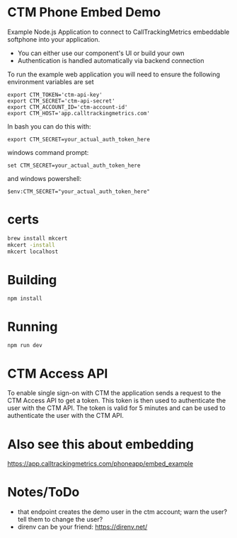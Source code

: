 # CTM Phone Embed Demo

Example Node.js Application to connect to CallTrackingMetrics embeddable softphone into your application.

  * You can either use our component's UI or build your own
  * Authentication is handled automatically via backend connection

To run the example web application you will need to ensure the following environment variables are set

```
export CTM_TOKEN='ctm-api-key'
export CTM_SECRET='ctm-api-secret'
export CTM_ACCOUNT_ID='ctm-account-id'
export CTM_HOST='app.calltrackingmetrics.com'
```

In bash you can do this with:
```
export CTM_SECRET=your_actual_auth_token_here
```
windows command prompt:
```
set CTM_SECRET=your_actual_auth_token_here
```
and windows powershell:
```
$env:CTM_SECRET="your_actual_auth_token_here"
```

# certs
``` bash
brew install mkcert
mkcert -install
mkcert localhost
```

# Building
```
npm install
```

# Running
```
npm run dev
```

# CTM Access API
To enable single sign-on with CTM the application sends a request to the CTM Access API to get a token.
This token is then used to authenticate the user with the CTM API.
The token is valid for 5 minutes and can be used to authenticate the user with the CTM API.

# Also see this about embedding
https://app.calltrackingmetrics.com/phoneapp/embed_example

# Notes/ToDo
* that endpoint creates the demo user in the ctm account; warn the user? tell them to change the user?
* direnv can be your friend: https://direnv.net/
